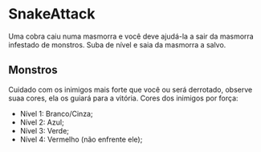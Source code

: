 # SnakeAttack
  Uma cobra caiu numa masmorra e você deve ajudá-la a sair da masmorra infestado de monstros.
  Suba de nível e saia da masmorra a salvo.
  
## Monstros
  Cuidado com os inimigos mais forte que você ou será derrotado, observe suaa cores, ela os guiará para a vitória.
  Cores dos inimigos por força:
  - Nível 1: Branco/Cinza;
  - Nível 2: Azul;
  - Nível 3: Verde;
  - Nível 4: Vermelho (não enfrente ele);
